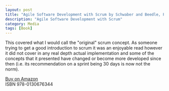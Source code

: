 ```yaml
---
layout: post
title: "Agile Software Development with Scrum by Schwaber and Beedle, Prentice Hall"
description: "Agile Software Development with Scrum"
category: Media
tags: [Book]
---
```

This covered what I would call the "original" scrum concept. As someone trying to get a good introduction to scrum it was an enjoyable read however it did not cover in any real depth actual implementation and some of the concepts that it presented have changed or become more developed since then (i.e. its recommendation on a sprint being 30 days is now not the norm).

[Buy on Amazon](http://www.amazon.com/Agile-Software-Development-Scrum/dp/0130676349)  
ISBN 978-0130676344
